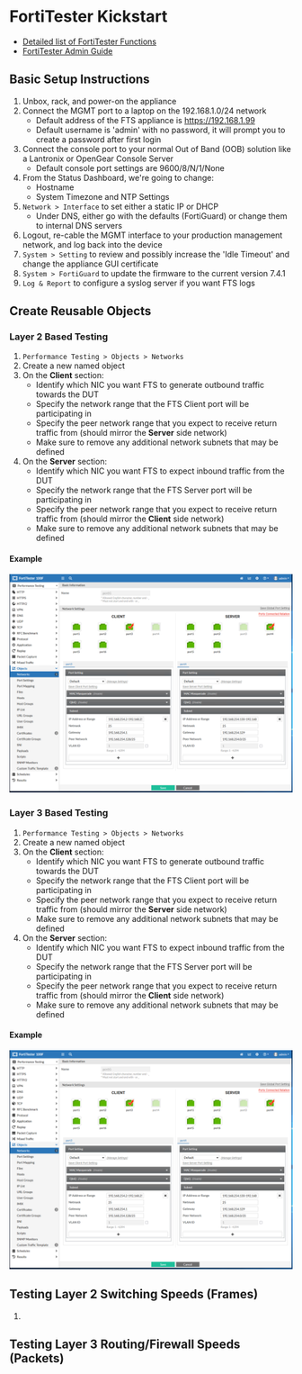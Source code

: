 # FortiTester Kickstart

* [Detailed list of FortiTester Functions](https://docs.fortinet.com/document/fortitester/7.4.1/administration-guide/839782/features-and-benefits)
* [FortiTester Admin Guide](https://docs.fortinet.com/document/fortitester/7.4.1/administration-guide/452052/introduction)

## Basic Setup Instructions

1. Unbox, rack, and power-on the appliance
2. Connect the MGMT port to a laptop on the 192.168.1.0/24 network
    * Default address of the FTS appliance is https://192.168.1.99
    * Default username is 'admin' with no password, it will prompt you to create a password after first login
3. Connect the console port to your normal Out of Band (OOB) solution like a Lantronix or OpenGear Console Server
    * Default console port settings are 9600/8/N/1/None
4. From the Status Dashboard, we're going to change:
    * Hostname
    * System Timezone and NTP Settings
5. `Network > Interface` to set either a static IP or DHCP
    * Under DNS, either go with the defaults (FortiGuard) or change them to internal DNS servers
6. Logout, re-cable the MGMT interface to your production management network, and log back into the device
7. `System > Setting` to review and possibly increase the 'Idle Timeout' and change the appliance GUI certificate
8. `System > FortiGuard` to update the firmware to the current version 7.4.1
9. `Log & Report` to configure a syslog server if you want FTS logs

## Create Reusable Objects

### Layer 2 Based Testing

1. `Performance Testing > Objects > Networks`
2. Create a new named object
3. On the __Client__ section:
    * Identify which NIC you want FTS to generate outbound traffic towards the DUT
    * Specify the network range that the FTS Client port will be participating in
    * Specify the peer network range that you expect to receive return traffic from (should mirror the __Server__ side network)
    * Make sure to remove any additional network subnets that may be defined
4. On the __Server__ section:
    * Identify which NIC you want FTS to expect inbound traffic from the DUT
    * Specify the network range that the FTS Server port will be participating in
    * Specify the peer network range that you expect to receive return traffic from (should mirror the __Client__ side network)
    * Make sure to remove any additional network subnets that may be defined

#### Example

![Network Object](./fts_network_object.png "Example Network Object")

### Layer 3 Based Testing

1. `Performance Testing > Objects > Networks`
2. Create a new named object
3. On the __Client__ section:
    * Identify which NIC you want FTS to generate outbound traffic towards the DUT
    * Specify the network range that the FTS Client port will be participating in
    * Specify the peer network range that you expect to receive return traffic from (should mirror the __Server__ side network)
    * Make sure to remove any additional network subnets that may be defined
4. On the __Server__ section:
    * Identify which NIC you want FTS to expect inbound traffic from the DUT
    * Specify the network range that the FTS Server port will be participating in
    * Specify the peer network range that you expect to receive return traffic from (should mirror the __Client__ side network)
    * Make sure to remove any additional network subnets that may be defined

#### Example

![Network Object](./fts_network_object.png "Example Network Object")

## Testing Layer 2 Switching Speeds (Frames)

1. 

## Testing Layer 3 Routing/Firewall Speeds (Packets)

